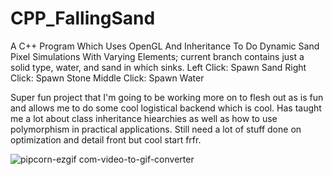 # CPP_FallingSand
A C++ Program Which Uses OpenGL And Inheritance To Do Dynamic Sand Pixel Simulations With Varying Elements; current branch contains just a solid type, water, and sand in which sinks.
Left Click: Spawn Sand
Right Click: Spawn Stone
Middle Click: Spawn Water

Super fun project that I'm going to be working more on to flesh out as is fun and allows me to do some cool logistical backend which is cool. Has taught me a lot about class inheritance hiearchies as well as how to use polymorphism in
practical applications. Still need a lot of stuff done on optimization and detail front but cool start frfr.

![pipcorn-ezgif com-video-to-gif-converter](https://github.com/Kingerthanu/CPP_FallingSand/assets/76754592/c471bb12-9c24-453d-bc77-b8c962e16695)
